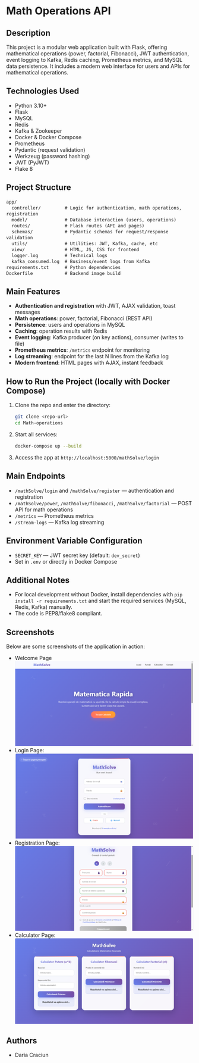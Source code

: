 # Math Operations API

## Description

This project is a modular web application built with Flask, offering mathematical operations (power, factorial, Fibonacci), JWT authentication, event logging to Kafka, Redis caching, Prometheus metrics, and MySQL data persistence. It includes a modern web interface for users and APIs for mathematical operations.

## Technologies Used
- Python 3.10+
- Flask
- MySQL
- Redis
- Kafka & Zookeeper
- Docker & Docker Compose
- Prometheus
- Pydantic (request validation)
- Werkzeug (password hashing)
- JWT (PyJWT)
- Flake 8

## Project Structure
```
app/
  controller/         # Logic for authentication, math operations, registration
  model/              # Database interaction (users, operations)
  routes/             # Flask routes (API and pages)
  schemas/            # Pydantic schemas for request/response validation
  utils/              # Utilities: JWT, Kafka, cache, etc
  view/               # HTML, JS, CSS for frontend
  logger.log          # Technical logs
  kafka_consumed.log  # Business/event logs from Kafka
requirements.txt      # Python dependencies
Dockerfile            # Backend image build
```

## Main Features
- **Authentication and registration** with JWT, AJAX validation, toast messages
- **Math operations**: power, factorial, Fibonacci (REST API)
- **Persistence**: users and operations in MySQL
- **Caching**: operation results with Redis
- **Event logging**: Kafka producer (on key actions), consumer (writes to file)
- **Prometheus metrics**: `/metrics` endpoint for monitoring
- **Log streaming**: endpoint for the last N lines from the Kafka log
- **Modern frontend**: HTML pages with AJAX, instant feedback

## How to Run the Project (locally with Docker Compose)
1. Clone the repo and enter the directory:
   ```sh
   git clone <repo-url>
   cd Math-operations
   ```
2. Start all services:
   ```sh
   docker-compose up --build
   ```
3. Access the app at `http://localhost:5000/mathSolve/login`

## Main Endpoints
- `/mathSolve/login` and `/mathSolve/register` — authentication and registration
- `/mathSolve/power`, `/mathSolve/fibonacci`, `/mathSolve/factorial` — POST API for math operations
- `/metrics` — Prometheus metrics
- `/stream-logs` — Kafka log streaming

## Environment Variable Configuration
- `SECRET_KEY` — JWT secret key (default: `dev_secret`)
- Set in `.env` or directly in Docker Compose

## Additional Notes
- For local development without Docker, install dependencies with `pip install -r requirements.txt` and start the required services (MySQL, Redis, Kafka) manually.
- The code is PEP8/flake8 compliant.

## Screenshots

Below are some screenshots of the application in action:
- Welcome Page
  ![Welcome Page](screenshots/image-1.png)
- Login Page:
  ![Login Page](screenshots/image.png)
- Registration Page:
  ![Registration Page](screenshots/image-2.png)
- Calculator Page:
  ![Calculator Page](screenshots/image-3.png)


## Authors
-  Daria Craciun
